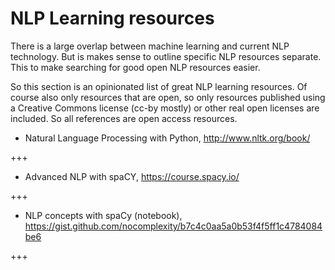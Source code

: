 NLP Learning resources
======================

There is a large overlap between machine learning and current NLP
technology. But is makes sense to outline specific NLP resources
separate. This to make searching for good open NLP resources easier.

So this section is an opinionated list of great NLP learning resources.
Of course also only resources that are open, so only resources published
using a Creative Commons license (cc-by mostly) or other real open
licenses are included. So all references are open access resources.

-  Natural Language Processing with Python, <http://www.nltk.org/book/>   

+++

-  Advanced NLP with spaCY, <https://course.spacy.io/>    


+++

-  NLP concepts with spaCy (notebook), <https://gist.github.com/nocomplexity/b7c4c0aa5a0b53f4f5ff1c4784084be6>   

+++ 
